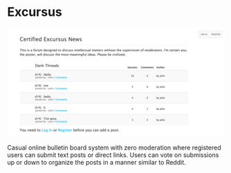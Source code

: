 # Excursus

![Alt text](https://github.com/Tchu54/Excursus/blob/Screenshots/Screen%20Shot%202015-10-30%20at%203.56.23%20PM.png "Excursus Forum")

Casual online bulletin board system with zero moderation where registered users can submit text posts or direct links.
Users can vote on submissions up or down to organize the posts in a manner similar to Reddit.
